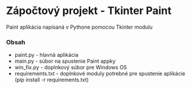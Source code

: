 # Zápočtový projekt - Tkinter Paint

Paint aplikácia napísaná v Pythone pomocou Tkinter modulu

### Obsah
- paint.py - hlavná aplikácia
- main.py - súbor na spustenie Paint appky
- win_fix.py - doplnkový súbor pre Windows OS
- requirements.txt - doplnkové moduly potrebné pre spustenie aplikácie (pip install -r requirements.txt)